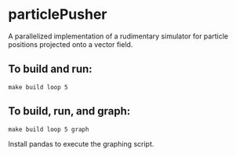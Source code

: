 # particlePusher
A parallelized implementation of a rudimentary simulator for particle positions projected onto a vector field.

## To build and run:
`make build loop 5`

## To build, run, and graph:
`make build loop 5 graph`

Install pandas to execute the graphing script.

